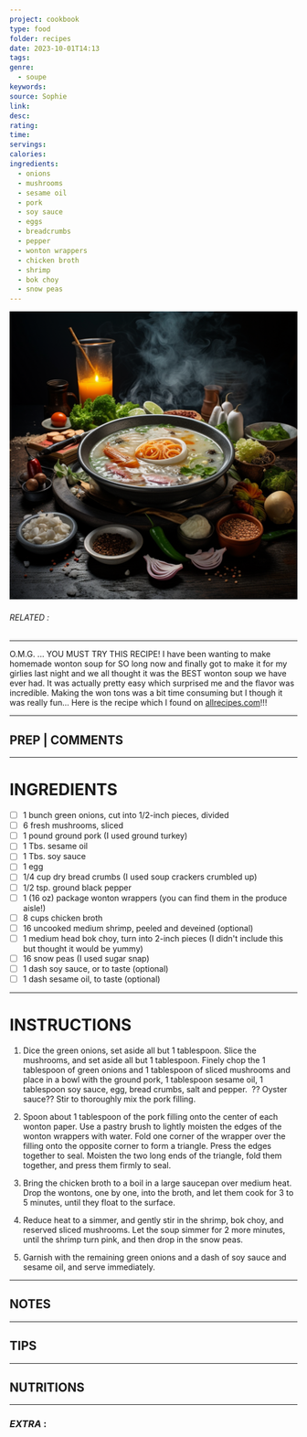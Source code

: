 ```yaml
---
project: cookbook
type: food
folder: recipes
date: 2023-10-01T14:13
tags: 
genre:
  - soupe
keywords: 
source: Sophie
link: 
desc: 
rating: 
time: 
servings: 
calories: 
ingredients:
  - onions
  - mushrooms
  - sesame oil
  - pork
  - soy sauce
  - eggs
  - breadcrumbs
  - pepper
  - wonton wrappers
  - chicken broth
  - shrimp
  - bok choy
  - snow peas
---
```


![IMAGE](_default.png)

###### *RELATED* : 
---
O.M.G. ... YOU MUST TRY THIS RECIPE! I have been wanting to make homemade wonton soup for SO long now and finally got to make it for my girlies last night and we all thought it was the BEST wonton soup we have ever had. It was actually pretty easy which surprised me and the flavor was incredible. Making the won tons was a bit time consuming but I though it was really fun... Here is the recipe which I found on [allrecipes.com](http://allrecipes.com/)!!!

---
## PREP | COMMENTS



---
# INGREDIENTS

- [ ] 1 bunch green onions, cut into 1/2-inch pieces, divided
- [ ] 6 fresh mushrooms, sliced
- [ ] 1 pound ground pork (I used ground turkey)
- [ ] 1 Tbs. sesame oil
- [ ] 1 Tbs. soy sauce
- [ ] 1 egg
- [ ] 1/4 cup dry bread crumbs (I used soup crackers crumbled up)
- [ ] 1/2 tsp. ground black pepper
- [ ] 1 (16 oz) package wonton wrappers (you can find them in the produce aisle!)
- [ ] 8 cups chicken broth
- [ ] 16 uncooked medium shrimp, peeled and deveined (optional)
- [ ] 1 medium head bok choy, turn into 2-inch pieces (I didn't include this but thought it would be yummy)
- [ ] 16 snow peas (I used sugar snap)
- [ ] 1 dash soy sauce, or to taste (optional)
- [ ] 1 dash sesame oil, to taste (optional)

---
# INSTRUCTIONS

1. Dice the green onions, set aside all but 1 tablespoon. Slice the mushrooms, and set aside all but 1 tablespoon. Finely chop the 1 tablespoon of green onions and 1 tablespoon of sliced mushrooms and place in a bowl with the ground pork, 1 tablespoon sesame oil, 1 tablespoon soy sauce, egg, bread crumbs, salt and pepper.  ?? Oyster sauce?? Stir to thoroughly mix the pork filling.

2. Spoon about 1 tablespoon of the pork filling onto the center of each wonton paper. Use a pastry brush to lightly moisten the edges of the wonton wrappers with water. Fold one corner of the wrapper over the filling onto the opposite corner to form a triangle. Press the edges together to seal. Moisten the two long ends of the triangle, fold them together, and press them firmly to seal.

3. Bring the chicken broth to a boil in a large saucepan over medium heat. Drop the wontons, one by one, into the broth, and let them cook for 3 to 5 minutes, until they float to the surface.
4. Reduce heat to a simmer, and gently stir in the shrimp, bok choy, and reserved sliced mushrooms. Let the soup simmer for 2 more minutes, until the shrimp turn pink, and then drop in the snow peas.
5. Garnish with the remaining green onions and a dash of soy sauce and sesame oil, and serve immediately.

---
## NOTES



---
## TIPS



---
## NUTRITIONS



---
### *EXTRA* :



